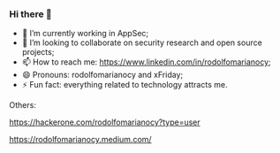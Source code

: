 ### Hi there 👋

- 🔭 I’m currently working in AppSec;
- 👯 I’m looking to collaborate on security research and open source projects;
- 📫 How to reach me: https://www.linkedin.com/in/rodolfomarianocy;
- 😄 Pronouns: rodolfomarianocy and xFriday;
- ⚡ Fun fact: everything related to technology attracts me.

Others:

https://hackerone.com/rodolfomarianocy?type=user

https://rodolfomarianocy.medium.com/
